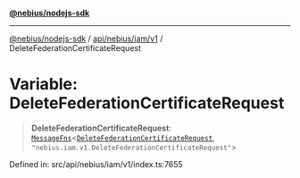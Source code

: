 [**@nebius/nodejs-sdk**](../../../../../README.md)

***

[@nebius/nodejs-sdk](../../../../../README.md) / [api/nebius/iam/v1](../README.md) / DeleteFederationCertificateRequest

# Variable: DeleteFederationCertificateRequest

> **DeleteFederationCertificateRequest**: [`MessageFns`](../../../../../runtime/protos/core/interfaces/MessageFns.md)\<[`DeleteFederationCertificateRequest`](../interfaces/DeleteFederationCertificateRequest.md), `"nebius.iam.v1.DeleteFederationCertificateRequest"`\>

Defined in: src/api/nebius/iam/v1/index.ts:7655
